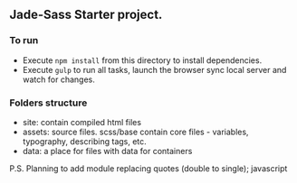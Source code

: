 ## Jade-Sass Starter project.

### To run
- Execute `npm install` from this directory to install dependencies.
- Execute `gulp` to run all tasks, launch the browser sync local server and watch for changes.

### Folders structure
- site: contain compiled html files
- assets: source files. scss/base contain core files - variables, typography, describing tags, etc.
- data: a place for files with data for containers


P.S. Planning to add module replacing quotes (double to single); javascript